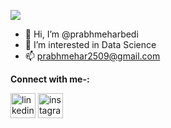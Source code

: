 [![](https://visitcount.itsvg.in/api?id=prabhmeharbedi&label=Profile%20Views&color=12&icon=5&pretty=false)](https://visitcount.itsvg.in)
- 👋 Hi, I’m @prabhmeharbedi
- 👀 I’m interested in Data Science
- 📫 prabhmehar2509@gmail.com

<!---
prabhmeharbedi/prabhmeharbedi is a ✨ special ✨ repository because its `README.md` (this file) appears on your GitHub profile.
You can click the Preview link to take a look at your changes.
--->


**Connect with me-:** <br>

[<img src='https://img.icons8.com/fluent/48/000000/linkedin.png' alt='linkedin' height='40'>](https://www.linkedin.com/in/prabhmeharbedi/)
[<img src='https://img.icons8.com/color/instagram' alt='instagram' height='40'>](https://www.instagram.com/prabhmehar_bedi/)
<!---
 <p><img align="left" src="https://github-readme-stats.vercel.app/api/top-langs?username=prabhmeharbedi&show_icons=true&locale=en&layout=compact" alt="prabhmeharbedi" /></p>

<!--![Prabhmehar's GitHub stats](https://github-readme-stats.vercel.app/api?username=prabhmeharbedi) -->
